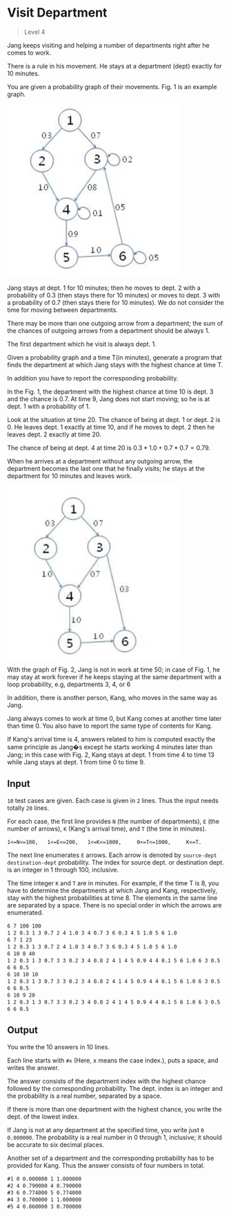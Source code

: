 # Visit Department
>
> Level 4

Jang keeps visiting and helping a number of departments right after he comes to work.

There is a rule in his movement.
He stays at a department (dept) exactly for 10 minutes.

You are given a probability graph of their movements.
Fig. 1 is an example graph.

![fig1](fig1.jpg)

Jang stays at dept. 1 for 10 minutes; then he moves to dept. 2 with a probability of 0.3 (then stays there for 10 minutes) or moves to dept. 3 with a probability of 0.7 (then stays there for 10 minutes).
We do not consider the time for moving between departments.

There may be more than one outgoing arrow from a department; the sum of the chances of outgoing arrows from a department should be always 1.

The first department which he visit is always dept. 1.

Given a probability graph and a time T(in minutes), generate a program that finds the department at which Jang stays with the highest chance at time T.

In addition you have to report the corresponding probability.

In the Fig. 1, the department with the highest chance at time 10 is dept. 3 and the chance is 0.7.
At time 9, Jang does not start moving; so he is at dept. 1 with a probability of 1.

Look at the situation at time 20.
The chance of being at dept. 1 or dept. 2 is 0.
He leaves dept. 1 exactly at time 10, and if he moves to dept. 2 then he leaves dept. 2 exactly at time 20.

The chance of being at dept. 4 at time 20 is $0.3*1.0+0.7*0.7=0.79$.

When he arrives at a department without any outgoing arrow, the department becomes the last one that he finally visits;
he stays at the department for 10 minutes and leaves work.

![fig2](fig2.jpg)

With the graph of Fig. 2, Jang is not in work at time 50; in case of Fig. 1, he may stay at work forever if he keeps staying at the same department with a loop probability, e.g, departments 3, 4, or 6

In addition, there is another person, Kang, who moves in the same way as  Jang.

Jang always comes to work at time 0, but Kang comes at another time later than time 0.
You also have to report the same type of contents for Kang.

If Kang's arrival time is 4, answers related to him is computed exactly the same principle as  Jang�s except he starts working 4 minutes later than Jang; in this case with Fig. 2, Kang stays at dept. 1 from time 4 to time 13 while Jang stays at dept. 1 from time 0 to time 9.

## Input

`10` test cases are given.
Each case is given in `2` lines.
Thus the input needs totally `20` lines.

For each case, the first line provides `N` (the number of departments), `E` (the number of arrows), `K` (Kang's arrival time), and `T` (the time in minutes).

```
1<=N<=100,   1<=E<=200,   1<=K<=1000,     0<=T<=1000,     K<=T.
```

The next line enumerates `E` arrows.
Each arrow is denoted by `source-dept destination-dept` probability.
The index for source dept. or destination dept. is an integer in 1 through 100, inclusive.

The time integer `K` and `T` are in minutes.
For example, if the time T is 8, you have to determine the departments at which Jang and Kang, respectively, stay with the highest probabilities at time 8.
The elements in the same line are separated by a space.
There is no special order in which the arrows are enumerated.

```
6 7 100 100
1 2 0.3 1 3 0.7 2 4 1.0 3 4 0.7 3 6 0.3 4 5 1.0 5 6 1.0
6 7 1 23
1 2 0.3 1 3 0.7 2 4 1.0 3 4 0.7 3 6 0.3 4 5 1.0 5 6 1.0
6 10 8 40
1 2 0.3 1 3 0.7 3 3 0.2 3 4 0.8 2 4 1 4 5 0.9 4 4 0.1 5 6 1.0 6 3 0.5 6 6 0.5
6 10 10 10
1 2 0.3 1 3 0.7 3 3 0.2 3 4 0.8 2 4 1 4 5 0.9 4 4 0.1 5 6 1.0 6 3 0.5 6 6 0.5
6 10 9 20
1 2 0.3 1 3 0.7 3 3 0.2 3 4 0.8 2 4 1 4 5 0.9 4 4 0.1 5 6 1.0 6 3 0.5 6 6 0.5
```

## Output

You write the 10 answers in 10 lines.

Each line starts with `#x` (Here, x means the case index.), puts a space, and writes the answer.

The answer consists of the department index with the highest chance followed by the corresponding probability. The dept. index is an integer and the probability is a real number, separated by a space.

If there is more than one department with the highest chance, you write the dept. of the lowest index.

If  Jang is not at any department at the specified time, you write just `0 0.000000`.
The probability is a real number in 0 through 1, inclusive; it should be accurate to six decimal places.

Another set of a department and the corresponding probability has to be provided for Kang.
Thus the answer consists of four numbers in total.

```
#1 0 0.000000 1 1.000000
#2 4 0.790000 4 0.790000
#3 6 0.774000 5 0.774000
#4 3 0.700000 1 1.000000
#5 4 0.860000 3 0.700000
```
